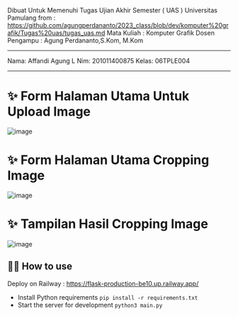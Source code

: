 Dibuat Untuk Memenuhi Tugas Ujian Akhir Semester ( UAS )
Universitas Pamulang
from : https://github.com/agungperdananto/2023_class/blob/dev/komputer%20grafik/Tugas%20uas/tugas_uas.md
Mata Kuliah : Komputer Grafik
Dosen Pengampu : Agung Perdananto,S.Kom, M.Kom

---
Nama: Affandi Agung L
Nim: 201011400875
Kelas: 06TPLE004

---

# ✨ Form Halaman Utama Untuk Upload Image
![image](https://github.com/affandiagung/flask-ki/assets/93693763/b9bb76fc-031c-49f0-8410-f9bf5cb2fe63)

# ✨ Form Halaman Utama Cropping Image
![image](https://github.com/affandiagung/flask-ki/assets/93693763/d53a26bc-7ee1-4c90-ab2e-b6da3a067c07)

# ✨ Tampilan Hasil Cropping Image
![image](https://github.com/affandiagung/flask-ki/assets/93693763/19e09de2-5162-4b09-a72b-b42d97e0abd4)



## 💁‍♀️ How to use

Deploy on Railway : https://flask-production-be10.up.railway.app/

- Install Python requirements `pip install -r requirements.txt`
- Start the server for development `python3 main.py`
